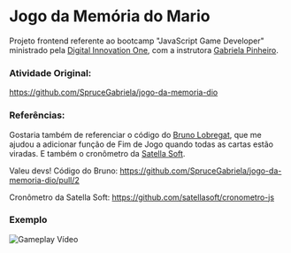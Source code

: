 # Jogo da Memória do Mario
Projeto frontend referente ao bootcamp "JavaScript Game Developer" ministrado pela  [Digital Innovation One](https://www.dio.me/), com a instrutora [Gabriela Pinheiro](https://github.com/SpruceGabriela).

### Atividade Original: 
https://github.com/SpruceGabriela/jogo-da-memoria-dio

### Referências: 
Gostaria também de referenciar o código do [Bruno Lobregat](https://github.com/Brulobregat), que me ajudou a adicionar função de Fim de Jogo quando todas as cartas estão viradas. E também o cronômetro da [Satella Soft](https://github.com/satellasoft).

Valeu devs!
Código do Bruno: https://github.com/SpruceGabriela/jogo-da-memoria-dio/pull/2

Cronômetro da Satella Soft: https://github.com/satellasoft/cronometro-js

### Exemplo
![Gameplay Vídeo](img/gameplay-video.gif)
